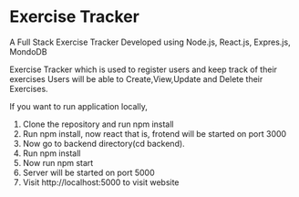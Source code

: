 # Exercise Tracker

A Full Stack Exercise Tracker Developed using Node.js, React.js, Expres.js, MondoDB

Exercise Tracker which is used to register users and keep track of their exercises
Users will be able to Create,View,Update and Delete their Exercises.

If you want to run application locally,
1. Clone the repository and run npm install
2. Run npm install, now react that is, frotend will be started on port 3000
3. Now go to backend directory(cd backend).
4. Run npm install
5. Now run npm start
6. Server will be started on port 5000
7. Visit http://localhost:5000 to visit website
